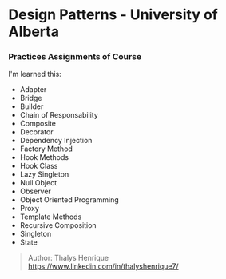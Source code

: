 # Design Patterns - University of Alberta

### Practices Assignments of Course

I'm learned this:

+ Adapter
+ Bridge
+ Builder
+ Chain of Responsability
+ Composite
+ Decorator
+ Dependency Injection
+ Factory Method
+ Hook Methods
+ Hook Class
+ Lazy Singleton
+ Null Object
+ Observer
+ Object Oriented Programming
+ Proxy
+ Template Methods
+ Recursive Composition
+ Singleton
+ State

> Author: Thalys Henrique
https://www.linkedin.com/in/thalyshenrique7/
